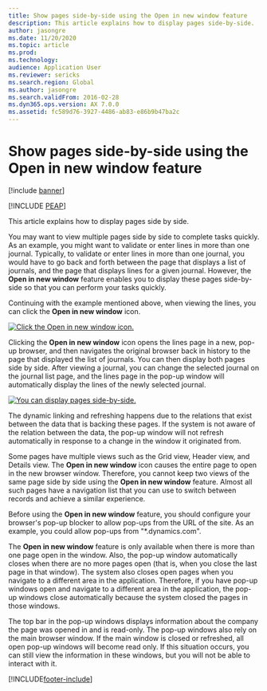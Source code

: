 ```yaml
---
title: Show pages side-by-side using the Open in new window feature
description: This article explains how to display pages side-by-side.
author: jasongre
ms.date: 11/20/2020
ms.topic: article
ms.prod: 
ms.technology: 
audience: Application User
ms.reviewer: sericks
ms.search.region: Global
ms.author: jasongre
ms.search.validFrom: 2016-02-28
ms.dyn365.ops.version: AX 7.0.0
ms.assetid: fc589d76-3927-4486-ab83-e86b9b47ba2c
---
```


# Show pages side-by-side using the Open in new window feature

[!include [banner](../includes/banner.md)]


[!INCLUDE [PEAP](../../../includes/peap-1.md)]

This article explains how to display pages side by side.

You may want to view multiple pages side by side to complete tasks quickly. As an example, you might want to validate or enter lines in more than one journal. Typically, to validate or enter lines in more than one journal, you would have to go back and forth between the page that displays a list of journals, and the page that displays lines for a given journal. However, the **Open in new window** feature enables you to display these pages side-by-side so that you can perform your tasks quickly.

Continuing with the example mentioned above, when viewing the lines, you can click the **Open in new window** icon.

[![Click the Open in new window icon.](./media/open-in-new-window-icon.png)](./media/open-in-new-window-icon.png)

Clicking the **Open in new window** icon opens the lines page in a new, pop-up browser, and then navigates the original browser back in history to the page that displayed the list of journals. You can then display both pages side by side. After viewing a journal, you can change the selected journal on the journal list page, and the lines page in the pop-up window will automatically display the lines of the newly selected journal.

[![You can display pages side-by-side.](./media/pages-show-side-by-side.png)](./media/pages-show-side-by-side.png)

The dynamic linking and refreshing happens due to the relations that exist between the data that is backing these pages. If the system is not aware of the relation between the data, the pop-up window will not refresh automatically in response to a change in the window it originated from.

Some pages have multiple views such as the Grid view, Header view, and Details view. The **Open in new window** icon causes the entire page to open in the new browser window. Therefore, you cannot keep two views of the same page side by side using the **Open in new window** feature. Almost all such pages have a navigation list that you can use to switch between records and achieve a similar experience.

Before using the **Open in new window** feature, you should configure your browser's pop-up blocker to allow pop-ups from the URL of the site. As an example, you could allow pop-ups from "\*.dynamics.com".

The **Open in new window** feature is only available when there is more than one page open in the window. Also, the pop-up window automatically closes when there are no more pages open (that is, when you close the last page in that window). The system also closes open pages when you navigate to a different area in the application. Therefore, if you have pop-up windows open and navigate to a different area in the application, the pop-up windows close automatically because the system closed the pages in those windows.

The top bar in the pop-up windows displays information about the company the page was opened in and is read-only. The pop-up windows also rely on the main browser window. If the main window is closed or refreshed, all open pop-up windows will become read only. If this situation occurs, you can still view the information in these windows, but you will not be able to interact with it.


[!INCLUDE[footer-include](../../../includes/footer-banner.md)]
